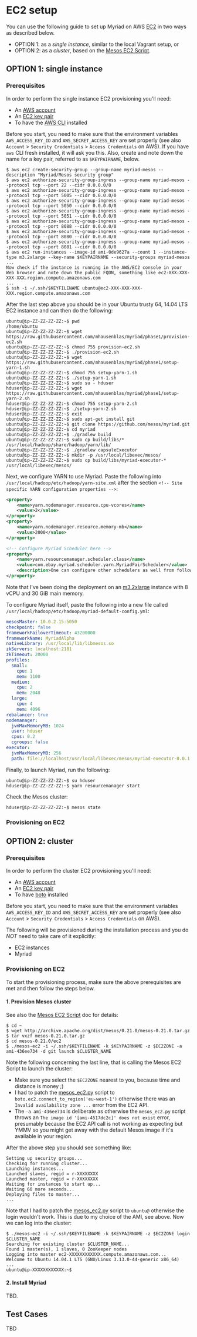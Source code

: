 # EC2 setup

You can use the following guide to set up Myriad on AWS [EC2](http://aws.amazon.com/ec2/) in two ways as described below.

* OPTION 1: as a _single instance_, similar to the local Vagrant setup, or
* OPTION 2: as a _cluster_, based on the [Mesos EC2 Script](http://mesos.apache.org/documentation/latest/ec2-scripts/).

## OPTION 1: single instance

### Prerequisites

In order to perform the single instance EC2 provisioning you'll need:

* An [AWS account](http://aws.amazon.com/account/)
* An [EC2 key pair](http://docs.aws.amazon.com/AWSEC2/latest/UserGuide/ec2-key-pairs.html)
* To have the [AWS CLI](http://docs.aws.amazon.com/cli/latest/userguide/installing.html) installed

Before you start, you need to make sure that the environment variables `AWS_ACCESS_KEY_ID`
and `AWS_SECRET_ACCESS_KEY` are set properly (see also `Account` > `Security Credentials` > `Access Credentials` on AWS). If you have `aws` CLI fresh installed, it will ask you this. Also, create and note down the name for a key pair, referred to as `$KEYPAIRNAME`, below.

```shell
$ aws ec2 create-security-group --group-name myriad-mesos --description "Myriad/Mesos security group"
$ aws ec2 authorize-security-group-ingress --group-name myriad-mesos --protocol tcp --port 22 --cidr 0.0.0.0/0
$ aws ec2 authorize-security-group-ingress --group-name myriad-mesos --protocol tcp --port 5005 --cidr 0.0.0.0/0
$ aws ec2 authorize-security-group-ingress --group-name myriad-mesos --protocol tcp --port 5050 --cidr 0.0.0.0/0
$ aws ec2 authorize-security-group-ingress --group-name myriad-mesos --protocol tcp --port 5051 --cidr 0.0.0.0/0
$ aws ec2 authorize-security-group-ingress --group-name myriad-mesos --protocol tcp --port 8088 --cidr 0.0.0.0/0
$ aws ec2 authorize-security-group-ingress --group-name myriad-mesos --protocol tcp --port 8080 --cidr 0.0.0.0/0
$ aws ec2 authorize-security-group-ingress --group-name myriad-mesos --protocol tcp --port 8081 --cidr 0.0.0.0/0
$ aws ec2 run-instances --image-id ami-0de9627a --count 1 --instance-type m3.2xlarge --key-name $KEYPAIRNAME --security-groups myriad-mesos
...
Now check if the instance is running in the AWS/EC2 console in your Web browser and note down the public FQDN, something like ec2-XXX-XXX-XXX-XXX.region.compute.amazonaws.com
...
$ ssh -i ~/.ssh/$KEYFILENAME ubuntu@ec2-XXX-XXX-XXX-XXX.region.compute.amazonaws.com
```

After the last step above you should be in your Ubuntu trusty 64, 14.04 LTS EC2 instance and can then do the following:

```shell
ubuntu@ip-ZZ-ZZ-ZZ-ZZ:~$ pwd
/home/ubuntu
ubuntu@ip-ZZ-ZZ-ZZ-ZZ:~$ wget https://raw.githubusercontent.com/mhausenblas/myriad/phase1/provision-ec2.sh
ubuntu@ip-ZZ-ZZ-ZZ-ZZ:~$ chmod 755 provision-ec2.sh
ubuntu@ip-ZZ-ZZ-ZZ-ZZ:~$ ./provision-ec2.sh
ubuntu@ip-ZZ-ZZ-ZZ-ZZ:~$ wget https://raw.githubusercontent.com/mhausenblas/myriad/phase1/setup-yarn-1.sh
ubuntu@ip-ZZ-ZZ-ZZ-ZZ:~$ chmod 755 setup-yarn-1.sh
ubuntu@ip-ZZ-ZZ-ZZ-ZZ:~$ ./setup-yarn-1.sh
ubuntu@ip-ZZ-ZZ-ZZ-ZZ:~$ sudo su - hduser
hduser@ip-ZZ-ZZ-ZZ-ZZ:~$ wget https://raw.githubusercontent.com/mhausenblas/myriad/phase1/setup-yarn-2.sh
hduser@ip-ZZ-ZZ-ZZ-ZZ:~$ chmod 755 setup-yarn-2.sh
hduser@ip-ZZ-ZZ-ZZ-ZZ:~$ ./setup-yarn-2.sh
hduser@ip-ZZ-ZZ-ZZ-ZZ:~$ exit
ubuntu@ip-ZZ-ZZ-ZZ-ZZ:~$ sudo apt-get install git
ubuntu@ip-ZZ-ZZ-ZZ-ZZ:~$ git clone https://github.com/mesos/myriad.git
ubuntu@ip-ZZ-ZZ-ZZ-ZZ:~$ cd myriad
ubuntu@ip-ZZ-ZZ-ZZ-ZZ:~$ ./gradlew build
ubuntu@ip-ZZ-ZZ-ZZ-ZZ:~$ sudo cp build/libs/* /usr/local/hadoop/share/hadoop/yarn/lib/
ubuntu@ip-ZZ-ZZ-ZZ-ZZ:~$ ./gradlew capsuleExecutor
ubuntu@ip-ZZ-ZZ-ZZ-ZZ:~$ mkdir -p /usr/local/libexec/mesos/
ubuntu@ip-ZZ-ZZ-ZZ-ZZ:~$ sudo cp build/libs/myriad-executor-* /usr/local/libexec/mesos/
```

Next, we configure YARN to use Myriad. Paste the following into `/usr/local/hadoop/etc/hadoop/yarn-site.xml` after the section `<!-- Site specific YARN configuration properties -->`:

```xml
<property>
    <name>yarn.nodemanager.resource.cpu-vcores</name>
    <value>2</value>
</property>
<property>
    <name>yarn.nodemanager.resource.memory-mb</name>
    <value>2000</value>
</property>

<!-- Configure Myriad Scheduler here -->
<property>
    <name>yarn.resourcemanager.scheduler.class</name>
    <value>com.ebay.myriad.scheduler.yarn.MyriadFairScheduler</value>
    <description>One can configure other schedulers as well from following list: com.ebay.myriad.scheduler.yarn.MyriadCapacityScheduler, com.ebay.myriad.scheduler.yarn.MyriadFifoScheduler</description>
</property>
```

Note that I've been doing the deployment on an [m3.2xlarge](http://aws.amazon.com/ec2/instance-types/) instance with 8 vCPU and 30 GiB main memory.


To configure Myriad itself, paste the following into a new file called `/usr/local/hadoop/etc/hadoop/myriad-default-config.yml`:

```yml
mesosMaster: 10.0.2.15:5050
checkpoint: false
frameworkFailoverTimeout: 43200000
frameworkName: MyriadAlpha
nativeLibrary: /usr/local/lib/libmesos.so
zkServers: localhost:2181
zkTimeout: 20000
profiles:
  small:
    cpu: 1
    mem: 1100
  medium:
    cpu: 2
    mem: 2048
  large:
    cpu: 4
    mem: 4096
rebalancer: true
nodemanager:
  jvmMaxMemoryMB: 1024
  user: hduser
  cpus: 0.2
  cgroups: false
executor:
  jvmMaxMemoryMB: 256
  path: file://localhost/usr/local/libexec/mesos/myriad-executor-0.0.1.jar
```

Finally, to launch Myriad, run the following:

```shell
ubuntu@ip-ZZ-ZZ-ZZ-ZZ:~$ su hduser
hduser@ip-ZZ-ZZ-ZZ-ZZ:~$ yarn resourcemanager start 
```

Check the Mesos cluster:

```shell
hduser@ip-ZZ-ZZ-ZZ-ZZ:~$ mesos state
```


### Provisioning on EC2



## OPTION 2: cluster

### Prerequisites

In order to perform the cluster EC2 provisioning you'll need:

* An [AWS account](http://aws.amazon.com/account/)
* An [EC2 key pair](http://docs.aws.amazon.com/AWSEC2/latest/UserGuide/ec2-key-pairs.html)
* To have [boto](http://docs.pythonboto.org/en/latest/) installed

Before you start, you need to make sure that the environment variables `AWS_ACCESS_KEY_ID`
and `AWS_SECRET_ACCESS_KEY` are set properly (see also `Account` > `Security Credentials` > `Access Credentials` on AWS).

The following will be provisioned during the installation process and you do *NOT* need to take care of it explicitly:

* EC2 instances
* Myriad

### Provisioning on EC2

To start the provisioning process, make sure the above prerequisites are met and then follow the steps below.

#### 1. Provision Mesos cluster

See also the [Mesos EC2 Script](http://mesos.apache.org/documentation/latest/ec2-scripts/) doc for details:

```shell
$ cd ~
$ wget http://archive.apache.org/dist/mesos/0.21.0/mesos-0.21.0.tar.gz
$ tar vxzf mesos-0.21.0.tar.gz
$ cd mesos-0.21.0/ec2
$ ./mesos-ec2 -i ~/.ssh/$KEYFILENAME -k $KEYPAIRNAME -z $EC2ZONE -a ami-436ee734 -d git launch $CLUSTER_NAME
```

Note the following concerning the last line, that is calling the Mesos EC2 Script to launch the cluster:

* Make sure you select the `$EC2ZONE` nearest to you, because time and distance is money ;)
* I had to patch the [mesos_ec2.py](https://github.com/apache/mesos/blob/master/ec2/mesos_ec2.py#L466) script to `boto.ec2.connect_to_region('eu-west-1')` otherwise there was an `Invalid availability zone ...` error from the EC2 API.
* The `-a ami-436ee734` is deliberate as otherwise the `mesos_ec2.py` script throws an `The image id '[ami-4517dc2c]' does not exist` error, presumably because the EC2 API call is not working as expecting but YMMV so you might get away with the default Mesos image if it's available in your region.

After the above step you should see something like:

```shell
Setting up security groups...
Checking for running cluster...
Launching instances...
Launched slaves, regid = r-XXXXXXXX
Launched master, regid = r-XXXXXXXX
Waiting for instances to start up...
Waiting 60 more seconds...
Deploying files to master...
...
```

Note that I had to patch the [mesos_ec2.py](https://github.com/apache/mesos/blob/master/ec2/mesos_ec2.py#L508) script to `ubuntu@` otherwise the login wouldn't work. This is due to my choice of the AMI, see above. Now we can log into the cluster:

```shell
$ ./mesos-ec2 -i ~/.ssh/$KEYFILENAME -k $KEYPAIRNAME -z $EC2ZONE login $CLUSTER_NAME
Searching for existing cluster $CLUSTER_NAME...
Found 1 master(s), 1 slaves, 0 ZooKeeper nodes
Logging into master ec2-XXXXXXXXXXXX.compute.amazonaws.com...
Welcome to Ubuntu 14.04.1 LTS (GNU/Linux 3.13.0-44-generic x86_64)
...
ubuntu@ip-XXXXXXXXXXXX:~$
```

#### 2. Install Myriad

TBD.

## Test Cases

TBD 